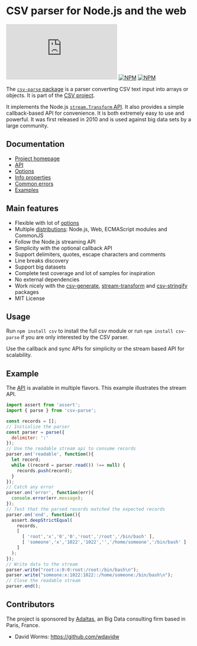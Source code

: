 
# CSV parser for Node.js and the web

[![Build Status](https://img.shields.io/github/workflow/status/adaltas/node-csv/Node.js)](https://github.com/adaltas/node-csv/actions)
[![NPM](https://img.shields.io/npm/dm/csv-parse)](https://www.npmjs.com/package/csv-parse)
[![NPM](https://img.shields.io/npm/v/csv-parse)](https://www.npmjs.com/package/csv-parse)
 
The [`csv-parse` package](https://csv.js.org/parse/) is a parser converting CSV text input into arrays or objects. It is part of the [CSV project](https://csv.js.org/).

It implements the Node.js [`stream.Transform` API](http://nodejs.org/api/stream.html#stream_class_stream_transform). It also provides a simple callback-based API for convenience. It is both extremely easy to use and powerful. It was first released in 2010 and is used against big data sets by a large community.

## Documentation

* [Project homepage](https://csv.js.org/parse/)
* [API](https://csv.js.org/parse/api/)
* [Options](https://csv.js.org/parse/options/)
* [Info properties](https://csv.js.org/parse/info/)
* [Common errors](https://csv.js.org/parse/errors/)
* [Examples](https://csv.js.org/project/examples/)

## Main features

*   Flexible with lot of [options](https://csv.js.org/parse/options/)
*   Multiple [distributions](https://csv.js.org/parse/distributions/): Node.js, Web, ECMAScript modules and CommonJS
*   Follow the Node.js streaming API
*   Simplicity with the optional callback API
*   Support delimiters, quotes, escape characters and comments
*   Line breaks discovery
*   Support big datasets
*   Complete test coverage and lot of samples for inspiration
*   No external dependencies
*   Work nicely with the [csv-generate](https://csv.js.org/generate/), [stream-transform](https://csv.js.org/transform/) and [csv-stringify](https://csv.js.org/stringify/) packages
*   MIT License

## Usage

Run `npm install csv` to install the full csv module or run `npm install csv-parse` if you are only interested by the CSV parser.

Use the callback and sync APIs for simplicity or the stream based API for scalability.

## Example

The [API](https://csv.js.org/parse/api/) is available in multiple flavors. This example illustrates the stream API.

```js
import assert from 'assert';
import { parse } from 'csv-parse';

const records = [];
// Initialize the parser
const parser = parse({
  delimiter: ':'
});
// Use the readable stream api to consume records
parser.on('readable', function(){
  let record;
  while ((record = parser.read()) !== null) {
    records.push(record);
  }
});
// Catch any error
parser.on('error', function(err){
  console.error(err.message);
});
// Test that the parsed records matched the expected records
parser.on('end', function(){
  assert.deepStrictEqual(
    records,
    [
      [ 'root','x','0','0','root','/root','/bin/bash' ],
      [ 'someone','x','1022','1022','','/home/someone','/bin/bash' ]
    ]
  );
});
// Write data to the stream
parser.write("root:x:0:0:root:/root:/bin/bash\n");
parser.write("someone:x:1022:1022::/home/someone:/bin/bash\n");
// Close the readable stream
parser.end();
```

## Contributors

The project is sponsored by [Adaltas](https://www.adaltas.com), an Big Data consulting firm based in Paris, France.

*   David Worms: <https://github.com/wdavidw>
